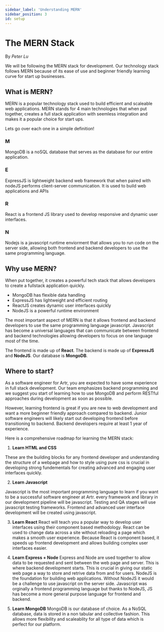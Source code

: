 ```yaml
---
sidebar_label: 'Understanding MERN'
sidebar_position: 3
id: setup
---
```


# The MERN Stack
By *Peter Lu*

We will be following the MERN stack for development. Our technology stack follows MERN because of its ease of use and beginner friendly learning curve for start up businesses.

## What is MERN?

MERN is a popular technology stack used to build efficient and scaleable web applications. MERN stands for 4 main technologies that when put together, creates a full stack application with seemless integration and makes it a popular choice for start ups.

Lets go over each one in a simple definition!

### M
MongoDB is a noSQL database that serves as the database for our entire application.

### E
ExpressJS is lightweight backend web framework that when paired with nodeJS performs client-server communication. It is used to build web applications and APIs

### R
React is a frontend JS library used to develop responsive and dynamic user interfaces.

### N

Nodejs is a javascript runtime enviorment that allows you to run code on the server side, allowing both frontend and backend developers to use the same programming language.

## Why use MERN?

When put together, it creates a powerful tech stack that allows developers to create a fullstack application quickly. 

- MongoDB has flexible data handling
- ExpressJS has lightweight and efficient routing
- ReactJS creates dynamic user interfaces quickly
- NodeJS is a powerful runtime environment


The most important aspect of MERN is that it allows frontend and backend developers to use the same programming language javascript. Javascript has become a universal languages that can communicate between frontend and backend technologies allowing developers to focus on one language most of the time. 

The frontend is made up of **React**. The backend is made up of **ExpressJS** and **NodeJS**. Our database is **MongoDB**.

## Where to start?

As a software engineer for Artr, you are expected to have some experience in full stack development. Our team emphasizes backend programming and we suggest you start of learning how to use MongoDB and perform RESTful approaches during development as soon as possible. 

However, learning frontend is great if you are new to web development and want a more beginner friendly approach compared to backend. Junior software engineers will likely start out developing frontend before transitioning to backend. Backend developers require at least 1 year of experience. 

Here is a comprehensive roadmap for learning the MERN stack:

1. **Learn HTML and CSS**

These are the building blocks for any frontend developer and understanding the structure of a webpage and how to style using pure css is crucial in developing strong fundementals for creating advanced and engaging user interfaces quickly.  

2. **Learn Javascript**

Javascript is the most important programming language to learn if you want to be a successful software engineer at Artr. every framework and library in our development pipeline will be javascript. Testing and QA stages will use javascript testing frameworks. Frontend and advanced user interface development will be created using javascript. 

3. **Learn React**
React will teach you a popular way to develop user interfaces using their component based methodology. React can be used to change data across a site without reloading a page which makes a smooth user experience. Because React is component based, it speeds up frontend development and allows building complex user interfaces easier.

4. **Learn Express + Node**
Express and Node are used together to allow data to be requested and sent between the web page and server. This is where backend development starts. This is crucial in giving our static web page a way to store and retrive data from and for users. NodeJS is the foundation for building web applications. Without NodeJS it would be a challenge to use javascript on the server side. Javascript was orginally a frontend programming language but thanks to NodeJS, JS has become a more general purpose language for frontend and backend.

5. **Learn MongoDB**
MongoDB is our database of choice. As a NoSQL database, data is stored in a non tabular and collective fashion. This allows more flexibility and scaleablity for all type of data which is perfect for our platform.













